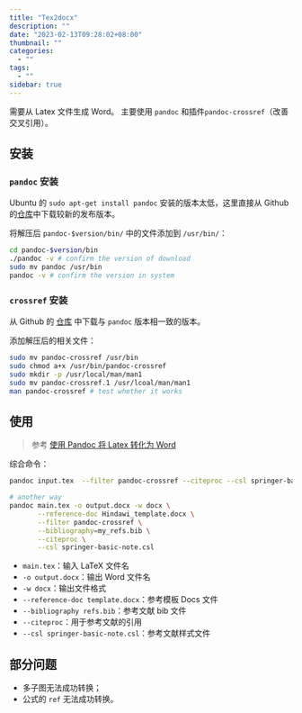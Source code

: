 ```yaml
---
title: "Tex2docx"
description: ""
date: "2023-02-13T09:28:02+08:00"
thumbnail: ""
categories:
  - ""
tags:
  - ""
sidebar: true
---
```


需要从 Latex 文件生成 Word。
主要使用 `pandoc` 和插件`pandoc-crossref`（改善交叉引用）。

## 安装

### `pandoc` 安装

Ubuntu 的 `sudo apt-get install pandoc` 安装的版本太低，这里直接从 Github 的[仓库](https://github.com/jgm/pandoc/releases/)中下载较新的发布版本。

将解压后 `pandoc-$version/bin/` 中的文件添加到 `/usr/bin/`：
```bash
cd pandoc-$version/bin
./pandoc -v # confirm the version of download
sudo mv pandoc /usr/bin
pandoc -v # confirm the version in system
```

### `crossref` 安装

从 Github 的 [仓库](https://github.com/lierdakil/pandoc-crossref/releases) 中下载与 `pandoc` 版本相一致的版本。

添加解压后的相关文件：
```bash
sudo mv pandoc-crossref /usr/bin
sudo chmod a+x /usr/bin/pandoc-crossref
sudo mkdir -p /usr/local/man/man1
sudo mv pandoc-crossref.1 /usr/lcoal/man/man1
man pandoc-crossref # test whether it works
```

## 使用

> 参考
> [使用 Pandoc 将 Latex 转化为 Word](https://zhuanlan.zhihu.com/p/455713759)

综合命令：

```bash
pandoc input.tex  --filter pandoc-crossref --citeproc --csl springer-basic-note.csl  --bibliography=my_ref.bib -M reference-section-title=Reference  -M autoEqnLabels -M tableEqns  -t docx+native_numbering --number-sections -o output.docx

# another way
pandoc main.tex -o output.docx -w docx \
       --reference-doc Hindawi_template.docx \
       --filter pandoc-crossref \
       --bibliography=my_refs.bib \
       --citeproc \
       --csl springer-basic-note.csl
```

- `main.tex`：输入 LaTeX 文件名
- `-o output.docx`：输出 Word 文件名
- `-w docx`：输出文件格式
- `--reference-doc template.docx`：参考模板 Docs 文件
- `--bibliography refs.bib`：参考文献 bib 文件
- `--citeproc`：用于参考文献的引用
- `--csl springer-basic-note.csl`：参考文献样式文件

## 部分问题

- 多子图无法成功转换；
- 公式的 `ref` 无法成功转换。
